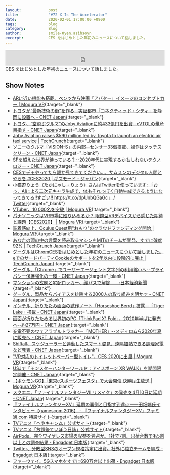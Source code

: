 ```yaml
---
layout:            post
title:             "#72 X Is The Accelerator"
date:              2020-02-01 17:00:00 +0900
tags:              blog
category:          Blog
author:            smile-0yen,azihsoyn
excerpt:           CES をはじめとした年初のニュースについて話しました。
---
```

<iframe width="100%" height="50" scrolling="no" frameborder="no" src="https://w.soundcloud.com/player/?url=https%3A//api.soundcloud.com/tracks/753682798&color=%23ff5500&auto_play=false&hide_related=false&show_comments=false&show_user=true&show_reposts=false&show_teaser=false&visual=false&show_artwork=false&default_height=75"></iframe>
CES をはじめとした年初のニュースについて話しました。

## Show Notes
- [ARに近い機能も搭載、ベンツから映画「アバター」イメージのコンセプトカー \| Mogura VR](https://www.moguravr.com/vision-avtr/){:target="_blank"} 
- [トヨタが“最新技術の街”を作る\-\-実証都市「コネクティッド・シティ」を静岡に設置へ \- CNET Japan](https://japan.cnet.com/article/35147659/){:target="_blank"}
- [トヨタ、“空飛ぶクルマ”のJoby Aviationに約433億円を出資\-\-eVTOLの量産目指す \- CNET Japan](https://japan.cnet.com/article/35148067/){:target="_blank"}
- [Joby Aviation raises $590 million led by Toyota to launch an electric air taxi service \| TechCrunch](https://techcrunch.com/2020/01/15/joby-aviation-raises-590-million-led-by-toyota-to-launch-an-electric-air-taxi-service/?guccounter=1&guce_referrer=aHR0cHM6Ly9qcC50ZWNoY3J1bmNoLmNvbS8&guce_referrer_sig=AQAAAJgf6-d8YhSARGj2ewR7ZxOhmK2amaO7Re67sEVYpkm9aGMff4ZokXb_Y-GBv-pV2yOYhFWSgpTVL2ocO3H2qhhZeqovMMEXKVULuxzZDkyEik4KbCXaFzKnnSJMFPWgZoRlLvcP1qy53_zpDqbvGjE3FWWZBzKAlm_pMldjnHi7){:target="_blank"}
- [ソニーのクルマ「VISION\-S」の内部\-\-センサー33個搭載、操作はタッチスクリーン \- CNET Japan](https://japan.cnet.com/article/35147880/){:target="_blank"}
- [SFを超えた世界が待っている？\-\-2020年代に実現するかもしれないテクノロジー \- CNET Japan](https://japan.cnet.com/article/35147280/){:target="_blank"}
- [CESでデモやってたら誰か見てきてください…。サムスンのデジタル人間とやらを \#CES2020 \| ギズモード・ジャパン](https://www.gizmodo.jp/2020/01/samsung-neon.html){:target="_blank"}
- [小猫遊りょう（たかにゃし・りょう）さんはTwitterを使っています: 「おっ、AIによる二次元キャラ生成で、体もそれっぽく自動生成できるようになってきてる‼️すごい‼️ https://t\.co/dpUnbQGaGc」 / Twitter](https://twitter.com/jaguring1/status/1212902681561333761){:target="_blank"}
- [VTuber、10,000名を突破 \| Mogura VR](https://www.moguravr.com/vtuber-10000/){:target="_blank"}
- [パナソニックはVR市場に殴り込めるか？ 眼鏡型VRデバイスから感じた期待と課題【CES2020】 \| Mogura VR](https://www.moguravr.com/panasonic-vr-ces2020/){:target="_blank"}
- [装着感向上、Oculus Quest用"おもり"のクラウドファンディング開始 \| Mogura VR](https://www.moguravr.com/oculus-quest-33/){:target="_blank"}
- [あなたの頭の中の言葉を読み取るマシンをMITのチームが開発、すでに確度92% \| TechCrunch Japan](https://jp.techcrunch.com/2018/04/07/2018-04-06-mits-new-headset-reads-the-words-in-your-head/){:target="_blank"}
- [グーグルはChromCESをはじめとした年初のニュースについて話しました。eでのサードパーティCookieのサポートを2年以内に段階的に廃止 \| TechCrunch Japan](https://jp.techcrunch.com/2020/01/16/2020-01-14-google-wants-to-phase-out-support-for-third-party-cookies-in-chrome-within-two-years/){:target="_blank"}
- [グーグル、「Chrome」でユーザーエージェント文字列の利用縮小へ\-\-プライバシー保護強化の一環 \- CNET Japan](https://japan.cnet.com/article/35147994/){:target="_blank"}
- [マンションの玄関と宅配ロッカー、顔パスで解錠　　:日本経済新聞](https://www.nikkei.com/article/DGXMZO21840370T01C17A0XM1000/){:target="_blank"}
- [グーグル、製品からバイアスを排除する2000人の取り組みを明かす \- CNET Japan](https://japan.cnet.com/article/35147848/){:target="_blank"}
- [インテル、折りたたみ画面の試作ノート「Horseshoe Bend」披露\-\-「Tiger Lake」搭載 \- CNET Japan](https://japan.cnet.com/article/35147730/){:target="_blank"}
- [画面が折りたためる世界初のPC「ThinkPad X1 Fold」、2020年半ばに発売へ\-\-約27万円 \- CNET Japan](https://japan.cnet.com/article/35147700/){:target="_blank"}
- [充電不要のウェアラブルトラッカー「MOTHER」\-\-メディロムら2020年夏に販売へ \- CNET Japan](https://japan.cnet.com/article/35147869/){:target="_blank"}
- [Shiftall、スケジューラーと連動したスマート姿見、遠隔加熱できる調理家電など発表 \- CNET Japan](https://japan.cnet.com/article/35147770/){:target="_blank"}
- ["VR対応のトイレットぺーパー型トイレ"、CES 2020に出展 \| Mogura VR](https://www.moguravr.com/ces2020-vipee/){:target="_blank"}
- [USJで「モンスターハンターワールド：アイスボーン XR WALK」を期間限定開催 \- CNET Japan](https://japan.cnet.com/article/35147876/){:target="_blank"}
- [【ポケモンGO】「東京eスポーツフェスタ」で大会開催 決勝は生放送 \| Mogura VR](https://www.moguravr.com/pokemongo-esportsfesta-tokyo/){:target="_blank"}
- [スクエニ、「ファイナルファンタジーVII リメイク」の発売を4月10日に延期 \- CNET Japan](https://japan.cnet.com/article/35148004/){:target="_blank"}
- [『ファイナルファンタジーXV』延期の裏側と目指す到達点――田畑端氏インタビュー【gamescom 2016】 \- 『ファイナルファンタジーXV』ファミ通\.com 特設サイト](https://www.famitsu.com/matome/ff15/2016_08_25.html){:target="_blank"}
- [TVアニメ「へやキャン△」公式サイト](https://yurucamp.jp/heyacamp/){:target="_blank"}
- [TVアニメ「放課後ていぼう日誌」公式サイト](https://teibotv.com/){:target="_blank"}
- [AirPods、完全ワイヤレス市場の収益を独占か。1社で7割、出荷台数でも5割以上との調査結果 \- Engadget 日本版](https://japanese.engadget.com/jp-2020-01-16-airpods-1-7-5.html){:target="_blank"}
- [Twitter、分散型SNSのオープン規格策定に出資。社外に独立チームを編成 \- Engadget 日本版](https://japanese.engadget.com/2019/12/11/twitter-sns/){:target="_blank"}
- [ファーウェイ、5Gスマホをすでに690万台以上出荷 \- Engadget 日本版](https://japanese.engadget.com/jp-2020-01-17-5g-690.html){:target="_blank"}
